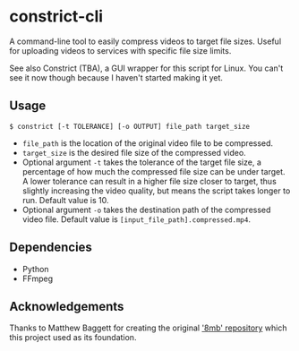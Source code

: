 # constrict-cli
A command-line tool to easily compress videos to target file sizes. Useful for uploading videos to services with specific file size limits.

See also Constrict (TBA), a GUI wrapper for this script for Linux. You can't see it now though because I haven't started making it yet.

## Usage
```
$ constrict [-t TOLERANCE] [-o OUTPUT] file_path target_size
```

- `file_path` is the location of the original video file to be compressed.
- `target_size` is the desired file size of the compressed video.
- Optional argument `-t` takes the tolerance of the target file size, a percentage of how much the compressed file size can be under target. A lower tolerance can result in a higher file size closer to target, thus slightly increasing the video quality, but means the script takes longer to run. Default value is 10.
- Optional argument `-o` takes the destination path of the compressed video file. Default value is `[input_file_path].compressed.mp4`.

## Dependencies
- Python
- FFmpeg

## Acknowledgements
Thanks to Matthew Baggett for creating the original ['8mb' repository](https://github.com/matthewbaggett/8mb) which this project used as its foundation.